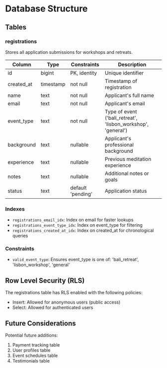 # Database Structure

## Tables

### registrations

Stores all application submissions for workshops and retreats.

| Column | Type | Constraints | Description |
|----|----|----|----|
| id | bigint | PK, identity | Unique identifier |
| created_at | timestamp | not null | Timestamp of registration |
| name | text | not null | Applicant's full name |
| email | text | not null | Applicant's email |
| event_type | text | not null | Type of event ('bali_retreat', 'lisbon_workshop', 'general') |
| background | text | nullable | Applicant's professional background |
| experience | text | nullable | Previous meditation experience |
| notes | text | nullable | Additional notes or goals |
| status | text | default 'pending' | Application status |

### Indexes

* `registrations_email_idx`: Index on email for faster lookups
* `registrations_event_type_idx`: Index on event_type for filtering
* `registrations_created_at_idx`: Index on created_at for chronological queries

### Constraints

* `valid_event_type`: Ensures event_type is one of: 'bali_retreat', 'lisbon_workshop', 'general'

## Row Level Security (RLS)

The registrations table has RLS enabled with the following policies:

* Insert: Allowed for anonymous users (public access)
* Select: Allowed for authenticated users

## Future Considerations

Potential future additions:


1. Payment tracking table
2. User profiles table
3. Event schedules table
4. Testimonials table


